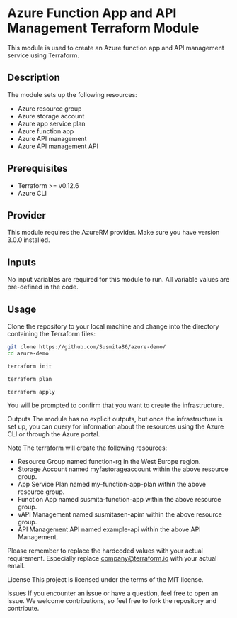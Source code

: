 # Azure Function App and API Management Terraform Module

This module is used to create an Azure function app and API management service using Terraform.

## Description

The module sets up the following resources:
- Azure resource group
- Azure storage account
- Azure app service plan
- Azure function app
- Azure API management
- Azure API management API

## Prerequisites

- Terraform >= v0.12.6
- Azure CLI

## Provider
This module requires the AzureRM provider. Make sure you have version 3.0.0 installed.

## Inputs

No input variables are required for this module to run. All variable values are pre-defined in the code. 

## Usage

Clone the repository to your local machine and change into the directory containing the Terraform files:

```bash
git clone https://github.com/Susmita86/azure-demo/
cd azure-demo
```

```bash
terraform init
```

```bash
terraform plan
```

```bash
terraform apply
```
You will be prompted to confirm that you want to create the infrastructure.

Outputs
The module has no explicit outputs, but once the infrastructure is set up, you can query for information about the resources using the Azure CLI or through the Azure portal.

Note
The terraform will create the following resources:

* Resource Group named function-rg in the West Europe region.
* Storage Account named myfastorageaccount within the above resource group.
* App Service Plan named my-function-app-plan within the above resource group.
* Function App named susmita-function-app within the above resource group.
* vAPI Management named susmitasen-apim within the above resource group.
* API Management API named example-api within the above API Management.


Please remember to replace the hardcoded values with your actual requirement. Especially replace company@terraform.io with your actual email.

License
This project is licensed under the terms of the MIT license.

Issues
If you encounter an issue or have a question, feel free to open an issue. We welcome contributions, so feel free to fork the repository and contribute.